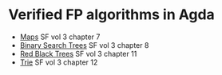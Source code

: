 # Verified FP algorithms in Agda

- [Maps](src/verified-algos/Maps.agda) SF vol 3 chapter 7
- [Binary Search Trees](src/verified-algos/BST.agda) SF vol 3 chapter 8
- [Red Black Trees](src/verified-algos/RedBlackTree.agda) SF vol 3 chapter 11
- [Trie](src/verified-algos/Trie.agda) SF vol 3 chapter 12
